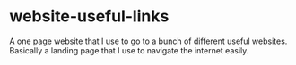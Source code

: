 # website-useful-links
A one page website that I use to go to a bunch of different useful websites. Basically a landing page that I use to navigate the internet easily.
